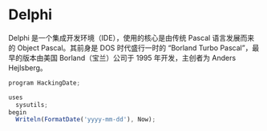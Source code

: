 # Delphi

Delphi 是一个集成开发环境（IDE），使用的核心是由传统 Pascal 语言发展而来的 Object Pascal。其前身是 DOS 时代盛行一时的 “Borland Turbo Pascal”，最早的版本由美国 Borland（宝兰）公司于 1995 年开发，主创者为 Anders Hejlsberg。

```js
program HackingDate;

uses
  sysutils;
begin
  Writeln(FormatDate('yyyy-mm-dd'), Now);
```
